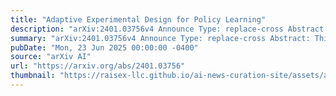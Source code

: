 ```yaml
---
title: "Adaptive Experimental Design for Policy Learning"
description: "arXiv:2401.03756v4 Announce Type: replace-cross Abstract: This study investigates the contextual best arm identification (BAI) problem, aiming to design an adaptive experiment to identify the best treatment arm conditioned on contextual information (covariates). We consider a decision-maker who assigns treatment arms to experimental units during an experiment and recommends the estimated best treatment arm based on the contexts at the end of the experiment. The decision-maker uses a policy for recommendations, which is a function that provides the estimated best treatment arm given the contexts. In our evaluation, we focus on the worst-case expected regret, a relative measure between the expected outcomes of an optimal policy and our proposed policy. We derive a lower bound for the expected simple regret and then propose a strategy called Adaptive Sampling-Policy Learning (PLAS). We prove that this strategy is minimax rate-optimal in the sense that its leading factor in the regret upper bound matches the lower bound as the number of experimental units increases."
summary: "arXiv:2401.03756v4 Announce Type: replace-cross Abstract: This study investigates the contextual best arm identification (BAI) problem, aiming to design an adaptive experiment to identify the best treatment arm conditioned on contextual information (covariates). We consider a decision-maker who assigns treatment arms to experimental units during an experiment and recommends the estimated best treatment arm based on the contexts at the end of the experiment. The decision-maker uses a policy for recommendations, which is a function that provides the estimated best treatment arm given the contexts. In our evaluation, we focus on the worst-case expected regret, a relative measure between the expected outcomes of an optimal policy and our proposed policy. We derive a lower bound for the expected simple regret and then propose a strategy called Adaptive Sampling-Policy Learning (PLAS). We prove that this strategy is minimax rate-optimal in the sense that its leading factor in the regret upper bound matches the lower bound as the number of experimental units increases."
pubDate: "Mon, 23 Jun 2025 00:00:00 -0400"
source: "arXiv AI"
url: "https://arxiv.org/abs/2401.03756"
thumbnail: "https://raisex-llc.github.io/ai-news-curation-site/assets/arxiv.png"
---
```


